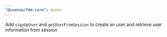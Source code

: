 ```yaml
---
"@svenvw/fdm-core": minor
---
```


Add `signUpUser` and `getUserFromSession` to create an user and retrieve user information from session
